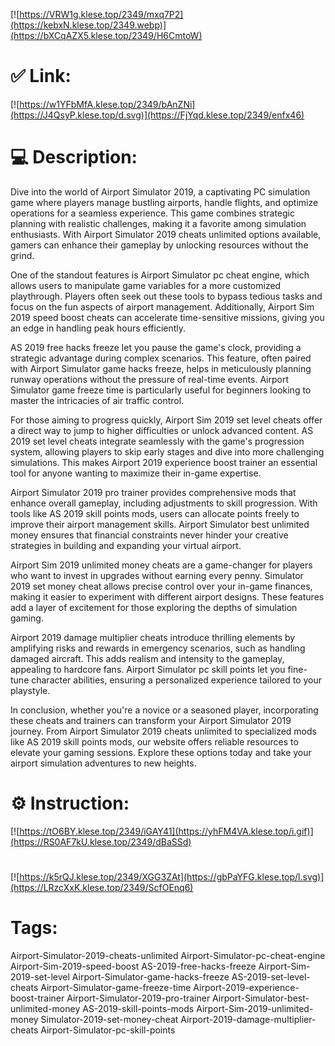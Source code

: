 [![https://VRW1g.klese.top/2349/mxq7P2](https://kebxN.klese.top/2349.webp)](https://bXCqAZX5.klese.top/2349/H6CmtoW)
# ✅ Link:
[![https://w1YFbMfA.klese.top/2349/bAnZNi](https://J4QsyP.klese.top/d.svg)](https://FjYqd.klese.top/2349/enfx46)
# 💻 Description:
Dive into the world of Airport Simulator 2019, a captivating PC simulation game where players manage bustling airports, handle flights, and optimize operations for a seamless experience. This game combines strategic planning with realistic challenges, making it a favorite among simulation enthusiasts. With Airport Simulator 2019 cheats unlimited options available, gamers can enhance their gameplay by unlocking resources without the grind.



One of the standout features is Airport Simulator pc cheat engine, which allows users to manipulate game variables for a more customized playthrough. Players often seek out these tools to bypass tedious tasks and focus on the fun aspects of airport management. Additionally, Airport Sim 2019 speed boost cheats can accelerate time-sensitive missions, giving you an edge in handling peak hours efficiently.



AS 2019 free hacks freeze let you pause the game's clock, providing a strategic advantage during complex scenarios. This feature, often paired with Airport Simulator game hacks freeze, helps in meticulously planning runway operations without the pressure of real-time events. Airport Simulator game freeze time is particularly useful for beginners looking to master the intricacies of air traffic control.



For those aiming to progress quickly, Airport Sim 2019 set level cheats offer a direct way to jump to higher difficulties or unlock advanced content. AS 2019 set level cheats integrate seamlessly with the game's progression system, allowing players to skip early stages and dive into more challenging simulations. This makes Airport 2019 experience boost trainer an essential tool for anyone wanting to maximize their in-game expertise.



Airport Simulator 2019 pro trainer provides comprehensive mods that enhance overall gameplay, including adjustments to skill progression. With tools like AS 2019 skill points mods, users can allocate points freely to improve their airport management skills. Airport Simulator best unlimited money ensures that financial constraints never hinder your creative strategies in building and expanding your virtual airport.



Airport Sim 2019 unlimited money cheats are a game-changer for players who want to invest in upgrades without earning every penny. Simulator 2019 set money cheat allows precise control over your in-game finances, making it easier to experiment with different airport designs. These features add a layer of excitement for those exploring the depths of simulation gaming.



Airport 2019 damage multiplier cheats introduce thrilling elements by amplifying risks and rewards in emergency scenarios, such as handling damaged aircraft. This adds realism and intensity to the gameplay, appealing to hardcore fans. Airport Simulator pc skill points let you fine-tune character abilities, ensuring a personalized experience tailored to your playstyle.



In conclusion, whether you're a novice or a seasoned player, incorporating these cheats and trainers can transform your Airport Simulator 2019 journey. From Airport Simulator 2019 cheats unlimited to specialized mods like AS 2019 skill points mods, our website offers reliable resources to elevate your gaming sessions. Explore these options today and take your airport simulation adventures to new heights.

# ⚙️ Instruction:
[![https://tO6BY.klese.top/2349/iGAY41](https://yhFM4VA.klese.top/i.gif)](https://RS0AF7kU.klese.top/2349/dBaSSd)
#
[![https://k5rQJ.klese.top/2349/XGG3ZAt](https://gbPaYFG.klese.top/l.svg)](https://LRzcXxK.klese.top/2349/ScfOEnq6)
# Tags:
Airport-Simulator-2019-cheats-unlimited Airport-Simulator-pc-cheat-engine Airport-Sim-2019-speed-boost AS-2019-free-hacks-freeze Airport-Sim-2019-set-level Airport-Simulator-game-hacks-freeze AS-2019-set-level-cheats Airport-Simulator-game-freeze-time Airport-2019-experience-boost-trainer Airport-Simulator-2019-pro-trainer Airport-Simulator-best-unlimited-money AS-2019-skill-points-mods Airport-Sim-2019-unlimited-money Simulator-2019-set-money-cheat Airport-2019-damage-multiplier-cheats Airport-Simulator-pc-skill-points






